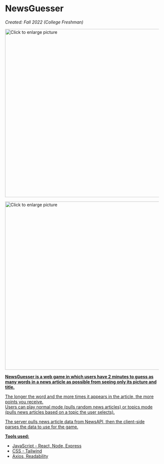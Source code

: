 # NewsGuesser

<i>Created: Fall 2022 (College Freshman)</i>

<a href="https://drive.google.com/uc?export=view&id=1t00WilcumQ-QP6h-SMJDpsk5Q_P6UbLN"><img src="https://drive.google.com/uc?export=view&id=1t00WilcumQ-QP6h-SMJDpsk5Q_P6UbLN" style="width: 550px; max-width: 100%; height: auto" title="Click to enlarge picture" />
 
 <a href="https://drive.google.com/uc?export=view&id=1CivO3D31tSY2nE4jLXBnlRRRxNtao_DS"><img src="https://drive.google.com/uc?export=view&id=1CivO3D31tSY2nE4jLXBnlRRRxNtao_DS" style="width: 550px; max-width: 100%; height: auto" title="Click to enlarge picture" />

<b>NewsGuesser is a web game in which users have 2 minutes to guess as many words in a news article as possible from seeing only its picture and title.</b><br>
  
The longer the word and the more times it appears in the article, the more points you receive.<br>
Users can play normal mode (pulls random news articles) or topics mode (pulls news articles based on a topic the user selects).

The server pulls news article data from NewsAPI, then the client-side parses the data to use for the game.<br>

  <b>Tools used:</b>
 - JavaScript - React, Node, Express
 - CSS - Tailwind
 - Axios, Readability
